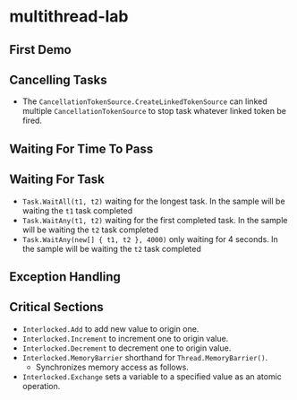 # multithread-lab

## First Demo ##


## Cancelling Tasks ## 
* The `CancellationTokenSource.CreateLinkedTokenSource` can linked multiple `CancellationTokenSource` to stop task whatever linked token be fired.

## Waiting For Time To Pass ##


## Waiting For Task ##
* `Task.WaitAll(t1, t2)` waiting for the longest task. In the sample will be waiting the `t1` task completed
* `Task.WaitAny(t1, t2)` waiting for the first completed task. In the sample will be waiting the `t2` task completed
* `Task.WaitAny(new[] { t1, t2 }, 4000)` only waiting for 4 seconds. In the sample will be waiting the `t2` task completed

## Exception Handling ##


## Critical Sections ##
* `Interlocked.Add` to add new value to origin one.
* `Interlocked.Increment` to increment one to origin value.
* `Interlocked.Decrement` to decrement one to origin value.
* `Interlocked.MemoryBarrier` shorthand for `Thread.MemoryBarrier()`.
    * Synchronizes memory access as follows.
* `Interlocked.Exchange` sets a variable to a specified value as an atomic operation.


